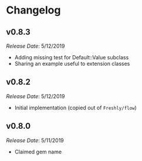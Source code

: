 # Changelog

## v0.8.3

*Release Date*: 5/12/2019

- Adding missing test for Default::Value subclass
- Sharing an example useful to extension classes

## v0.8.2

*Release Date*: 5/12/2019

- Initial implementation (copied out of `Freshly/flow`)

## v0.8.0

*Release Date*: 5/11/2019

- Claimed gem name
